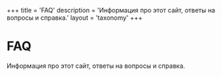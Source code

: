 +++
title = 'FAQ'
description = 'Информация про этот сайт, ответы на вопросы и справка.'
layout = 'taxonomy'
+++

# FAQ

Информация про этот сайт, ответы на вопросы и справка.
